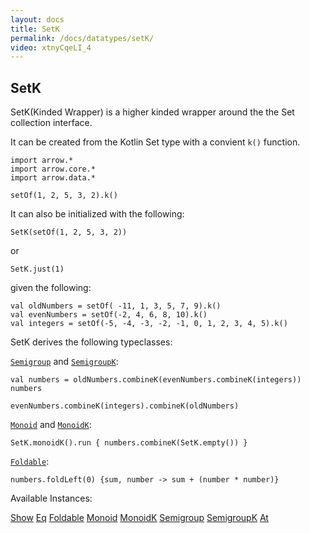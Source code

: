 ```yaml
---
layout: docs
title: SetK
permalink: /docs/datatypes/setK/
video: xtnyCqeLI_4
---
```


## SetK

SetK(Kinded Wrapper) is a higher kinded wrapper around the the Set collection interface. 

It can be created from the Kotlin Set type with a convient `k()` function.

```kotlin:ank
import arrow.*
import arrow.core.*
import arrow.data.*

setOf(1, 2, 5, 3, 2).k()
```

It can also be initialized with the following:

```kotlin:ank
SetK(setOf(1, 2, 5, 3, 2))
```
or
```kotlin:ank
SetK.just(1)
```

given the following:
```kotlin:ank
val oldNumbers = setOf( -11, 1, 3, 5, 7, 9).k()
val evenNumbers = setOf(-2, 4, 6, 8, 10).k()
val integers = setOf(-5, -4, -3, -2, -1, 0, 1, 2, 3, 4, 5).k()
```
SetK derives the following typeclasses:

[`Semigroup`](/docs/typeclasses/semigroup/) and [`SemigroupK`](/docs/typeclasses/semigroupk/):

```kotlin:ank
val numbers = oldNumbers.combineK(evenNumbers.combineK(integers))
numbers
```
```kotlin:ank
evenNumbers.combineK(integers).combineK(oldNumbers)
```

[`Monoid`](/docs/typeclasses/monoid/) and [`MonoidK`](/docs/typeclasses/monoidk/):
```kotlin:ank
SetK.monoidK().run { numbers.combineK(SetK.empty()) }
```

[`Foldable`](/docs/typeclasses/foldable/):
```kotlin:ank
numbers.foldLeft(0) {sum, number -> sum + (number * number)}
```

Available Instances:

[Show](/docs/typeclasses/show)
[Eq](/docs/typeclasses/eq)
[Foldable](/docs/typeclasses/foldable)
[Monoid](/docs/typeclasses/monoid)
[MonoidK](/docs/typeclasses/monoidk)
[Semigroup](/docs/typeclasses/semigroup)
[SemigroupK](/docs/typeclasses/semigroupk)
[At](/docs/optics/at)
